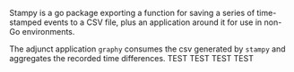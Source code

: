 
Stampy is a go package exporting a function for saving a series of
time-stamped events to a CSV file, plus an application around it for
use in non-Go environments.

The adjunct application `graphy` consumes the csv generated by
`stampy` and aggregates the recorded time differences.
TEST
TEST
TEST
TEST
